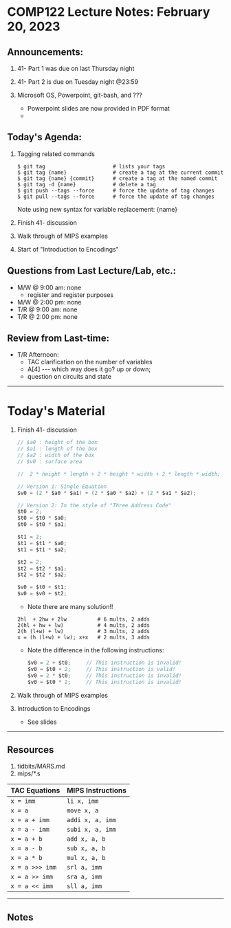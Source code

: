 # COMP122 Lecture Notes: February 20, 2023

## Announcements:
   1. 41- Part 1 was due on last Thursday night
   1. 41- Part 2 is due on Tuesday night @23:59

   1. Microsoft OS, Powerpoint, git-bash, and ???
      - Powerpoint slides are now provided in PDF format
      - 

## Today's Agenda:
   1. Tagging related commands
      ```
      $ git tag                      # lists your tags
      $ git tag {name}               # create a tag at the current commit
      $ git tag {name} {commit}      # create a tag at the named commit
      $ git tag -d {name}            # delete a tag
      $ git push --tags --force      # force the update of tag changes
      $ git pull --tags --force      # force the update of tag changes

      ```
      Note using new syntax for variable replacement: {name} 

   1. Finish 41- discussion
   1. Walk through of MIPS examples
   1. Start of "Introduction to Encodings"
     

## Questions from Last Lecture/Lab, etc.:
   * M/W @ 9:00 am: none
     - register and register purposes 
   * M/W @ 2:00 pm: none
   * T/R @ 9:00 am: none
   * T/R @ 2:00 pm: none

## Review from Last-time:
   - T/R Afternoon:
     - TAC clarification on the number of variables
     - A[4] --- which way does it go? up or down;
     - question on circuits and state

---
# Today's Material
  1. Finish 41- discussion
     ```java
     // $a0 : height of the box
     // $a1 : length of the box
     // $a2 : width of the box
     // $v0 : surface area

     //  2 * height * length + 2 * height * width + 2 * length * width;
     
     // Version 1: Single Equation    
     $v0 = (2 * $a0 * $a1) + (2 * $a0 * $a2) + (2 * $a1 * $a2); 
     
     // Version 2: In the style of "Three Address Code"
     $t0 = 2;
     $t0 = $t0 * $a0;
     $t0 = $t0 * $a1;
     
     $t1 = 2;
     $t1 = $t1 * $a0;
     $t1 = $t1 * $a2;
     
     $t2 = 2;
     $t2 = $t2 * $a1;
     $t2 = $t2 * $a2;
     
     $v0 = $t0 + $t1;
     $v0 = $v0 + $t2;
     ```
     
     - Note there are many solution!!
     ```
     2hl  + 2hw + 2lw          # 6 mults, 2 adds
     2(hl + hw + lw)           # 4 mults, 2 adds
     2(h (l+w) + lw)           # 3 mults, 2 adds
     x = (h (l+w) + lw); x+x   # 2 mults, 3 adds
     ```
     - Note the difference in the following instructions:
       ```java
       $v0 = 2 + $t0;     // This instruction is invalid!
       $v0 = $t0 + 2;     // This instruction is valid!
       $v0 = 2 * $t0;     // This instruction is invalid!
       $v0 = $t0 * 2;     // This instruction is invalid!
       ```


  1. Walk through of MIPS examples

  1. Introduction to Encodings
     - See slides

---
## Resources
  1. tidbits/MARS.md
  1. mips/\*.s

  | TAC Equations                 | MIPS Instructions         |
  |-------------------------------|---------------------------|
  | `x = imm`                     | `li x, imm`               |
  | `x = a`                       | `move x, a`               |
  | `x = a + imm `                | `addi x, a, imm`          |
  | `x = a - imm `                | `subi x, a, imm`          |
  | `x = a + b`                   | `add x, a, b`             |
  | `x = a - b`                   | `sub x, a, b`             |
  | `x = a * b`                   | `mul x, a, b`             |
  | `x = a >>> imm`               | `srl a, imm`              |
  | `x = a >> imm`                | `sra a, imm`              |
  | `x = a << imm`                | `sll a, imm`              |


---
## Notes
<!-- This section is for students to place their notes -->


